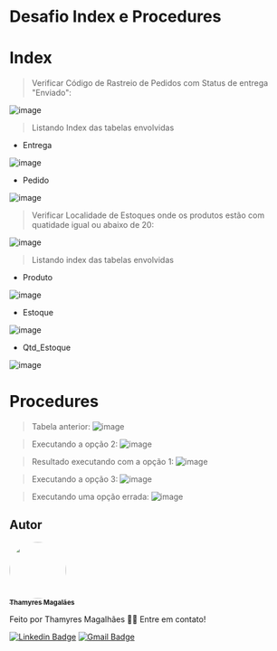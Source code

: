 # Desafio Index e Procedures

<h1>Index</h1>

> Verificar Código de Rastreio de Pedidos com Status de entrega "Enviado": 

![image](https://user-images.githubusercontent.com/24790794/198850656-0d236e33-3dbb-428e-b431-002c5933e766.png)

> Listando Index das tabelas envolvidas

- Entrega

![image](https://user-images.githubusercontent.com/24790794/198850550-275231cf-1781-4cf3-bb9b-7cb1e6f92778.png)

- Pedido

![image](https://user-images.githubusercontent.com/24790794/198850733-41576191-69d8-4510-8482-417b0314f4f9.png)


> Verificar Localidade de Estoques onde os produtos estão com quatidade igual ou abaixo de 20:

 ![image](https://user-images.githubusercontent.com/24790794/198850698-343dadfa-127c-4b69-a36b-7edee1cdb255.png)

> Listando index das tabelas envolvidas

- Produto 

![image](https://user-images.githubusercontent.com/24790794/198850748-17144521-b1c1-4587-90a8-eabe76fd2dda.png)

- Estoque

![image](https://user-images.githubusercontent.com/24790794/198850761-fb1de822-8f3c-42d5-b4fc-bc6d99778912.png)

- Qtd_Estoque

![image](https://user-images.githubusercontent.com/24790794/198850778-76fd65fb-897c-41bf-89ed-98f8d2f5e435.png)

<h1>Procedures</h1>

> Tabela anterior:
![image](https://user-images.githubusercontent.com/24790794/198851963-51491b69-286d-424d-8f9d-f4108ae8f979.png)

> Executando a opção 2: 
![image](https://user-images.githubusercontent.com/24790794/198851989-9755878e-c7fa-4789-9624-7e066be4f67c.png)

> Resultado executando com a opção 1:
![image](https://user-images.githubusercontent.com/24790794/198852004-703d80b8-59c3-485f-8a78-6fd24615b710.png)

> Executando a opção 3:
![image](https://user-images.githubusercontent.com/24790794/198852065-8aca1ff7-99d3-49a3-a8a9-6806013fff1e.png)

> Executando uma opção errada: 
![image](https://user-images.githubusercontent.com/24790794/198852092-91083179-be0a-4083-9c83-7999641e76e6.png)

## Autor

<a href="https://www.linkedin.com/in/thamyres-magalhaes/">
 <img style="border-radius: 50%;" src="https://avatars.githubusercontent.com/u/24790794?v=4" width="100px;" alt=""/>
 <br />
 <sub><b>Thamyres Magalães</b></sub></a> <a href="https://www.linkedin.com/in/thamyres-magalhaes/" title="LinkedIn"></a>
 
Feito por Thamyres Magalhães 👋🏽 Entre em contato!

[![Linkedin Badge](https://img.shields.io/badge/-Thamyres-blue?style=flat-square&logo=Linkedin&logoColor=white&link=https://www.linkedin.com/in/thamyres-magalhaes/)](https://www.linkedin.com/in/thamyres-magalhaes/)
[![Gmail Badge](https://img.shields.io/badge/-pink.thamyres@gmail.com-c14438?style=flat-square&logo=Gmail&logoColor=white&link=mailto:pink.thamyres@gmail.com)](mailto:pink.thamyres@gmail.com)
